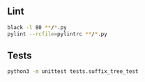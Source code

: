 ## Lint
```bash
black -l 80 **/*.py
pylint --rcfile=pylintrc **/*.py
```

## Tests
```bash
python3 -m unittest tests.suffix_tree_test
```
